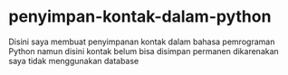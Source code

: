 # penyimpan-kontak-dalam-python
Disini saya membuat penyimpanan kontak dalam bahasa pemrograman Python namun disini kontak belum bisa disimpan permanen dikarenakan saya tidak menggunakan database 
